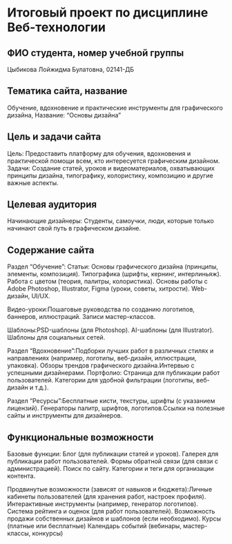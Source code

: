 # Итоговый проект по дисциплине Веб-технологии

## ФИО студента, номер учебной группы

Цыбикова Лойжидма Булатовна, 02141-ДБ

## Тематика сайта, название

Обучение, вдохновение и практические инструменты для графического дизайна, Название: “Основы дизайна”

## Цель и задачи сайта

Цель: Предоставить платформу для обучения, вдохновения и практической помощи всем, кто интересуется графическим дизайном. Задачи: Создание статей, уроков и видеоматериалов, охватывающих принципы дизайна, типографику, колористику, композицию и другие важные аспекты.

## Целевая аудитория

Начинающие дизайнеры: Студенты, самоучки, люди, которые только начинают свой путь в графическом дизайне.

## Содержание сайта

Раздел “Обучение”:
Статьи:
Основы графического дизайна (принципы, элементы, композиция).
Типографика (шрифты, кернинг, интерлиньяж).
Работа с цветом (теория, палитры, колористика).
Основы работы с Adobe Photoshop, Illustrator, Figma (уроки, советы, хитрости).
Web-дизайн, UI/UX.

Видео-уроки:Пошаговые руководства по созданию логотипов, баннеров, иллюстраций.
Записи мастер-классов.

Шаблоны:PSD-шаблоны (для Photoshop).
AI-шаблоны (для Illustrator).
Шаблоны для социальных сетей.


Раздел “Вдохновение”:Подборки лучших работ в различных стилях и направлениях (например, логотипы, веб-дизайн, иллюстрации, упаковка).
Обзоры трендов графического дизайна.Интервью с успешными дизайнерами.
Портфолио:
Страница для публикации работ пользователей.
Категории для удобной фильтрации (логотипы, веб-дизайн и т.д.).


Раздел “Ресурсы”:Бесплатные кисти, текстуры, шрифты (с указанием лицензий).
Генераторы палитр, шрифтов, логотипов.Ссылки на полезные сайты и инструменты для дизайнеров.

## Функциональные возможности


Базовые функции:
Блог (для публикации статей и уроков).
Галерея для публикации работ пользователей.
Формы обратной связи (для связи с администрацией).
Поиск по сайту.
Категории и теги для организации контента.

Продвинутые возможности (зависят от навыков и бюджета):Личные кабинеты пользователей (для хранения работ, настроек профиля).
Интерактивные инструменты (например, генератор логотипов).
Система рейтинга и оценок (для работ пользователей).
Возможность продажи собственных дизайнов и шаблонов (если необходимо).
Курсы (платные или бесплатные)
Календарь событий (вебинары, мастер-классы, конкурсы)
